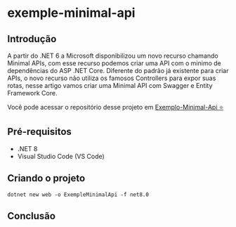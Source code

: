 # exemple-minimal-api

## Introdução
A partir do .NET 6 a Microsoft disponibilizou um novo recurso chamando Minimal APIs, com esse recurso podemos criar uma API com o minimo de dependências do ASP .NET Core. Diferente do padrão já existente para criar APIs, o novo recurso não utiliza os famosos Controllers para expor suas rotas, nesse artigo vamos criar uma Minimal API com Swagger e Entity Framework Core.

Você pode acessar o repositório desse projeto em <a href="https://github.com/marcoswoc/exemple-minimal-api" target="_blank">Exemplo-Minimal-Api ⭐</a>

## Pré-requisitos

+ .NET 8
+ Visual Studio Code (VS Code)

## Criando o projeto
    
    dotnet new web -o ExempleMinimalApi -f net8.0
## Conclusão